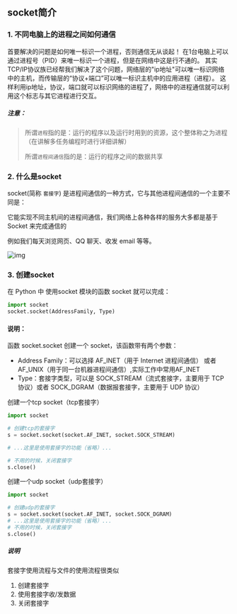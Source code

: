 ## socket简介

### 1. 不同电脑上的进程之间如何通信

首要解决的问题是如何唯一标识一个进程，否则通信无从谈起！ 在1台电脑上可以通过进程号（PID）来唯一标识一个进程，但是在网络中这是行不通的。 其实TCP/IP协议族已经帮我们解决了这个问题，网络层的"ip地址"可以唯一标识网络中的主机，而传输层的“协议+端口”可以唯一标识主机中的应用进程（进程）。 这样利用ip地址，协议，端口就可以标识网络的进程了，网络中的进程通信就可以利用这个标志与其它进程进行交互。

##### 注意：

> 所谓`进程`指的是：运行的程序以及运行时用到的资源，这个整体称之为进程（在讲解多任务编程时进行详细讲解）
>
> 所谓`进程间通信`指的是：运行的程序之间的数据共享

### 2. 什么是socket

socket(简称 `套接字`) 是进程间通信的一种方式，它与其他进程间通信的一个主要不同是：

它能实现不同主机间的进程间通信，我们网络上各种各样的服务大多都是基于 Socket 来完成通信的

例如我们每天浏览网页、QQ 聊天、收发 email 等等。



![img](../images/5B1ZLMH51VK5_55.png)



### 3. 创建socket

在 Python 中 使用socket 模块的函数 socket 就可以完成：

```python
import socket
socket.socket(AddressFamily, Type)
```



#### 说明：

函数 socket.socket 创建一个 socket，该函数带有两个参数：

- Address Family：可以选择 AF_INET（用于 Internet 进程间通信） 或者 AF_UNIX（用于同一台机器进程间通信）,实际工作中常用AF_INET
- Type：套接字类型，可以是 SOCK_STREAM（流式套接字，主要用于 TCP 协议）或者 SOCK_DGRAM（数据报套接字，主要用于 UDP 协议）

创建一个tcp socket（tcp套接字）

```python
import socket

# 创建tcp的套接字
s = socket.socket(socket.AF_INET, socket.SOCK_STREAM)

# ...这里是使用套接字的功能（省略）...

# 不用的时候，关闭套接字
s.close()
```



创建一个udp socket（udp套接字）

```python
import socket

# 创建udp的套接字
s = socket.socket(socket.AF_INET, socket.SOCK_DGRAM)
# ...这里是使用套接字的功能（省略）...
# 不用的时候，关闭套接字
s.close()
```



##### 说明

套接字使用流程与文件的使用流程很类似

1. 创建套接字
2. 使用套接字收/发数据
3. 关闭套接字

